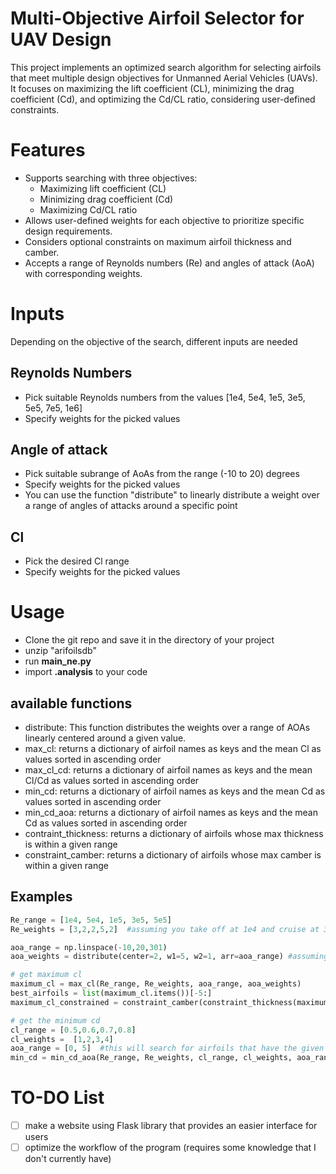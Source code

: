 # Multi-Objective Airfoil Selector for UAV Design
This project implements an optimized search algorithm for selecting airfoils that meet multiple design objectives for Unmanned Aerial Vehicles (UAVs). It focuses on maximizing the lift coefficient (CL), minimizing the drag coefficient (Cd), and optimizing the Cd/CL ratio, considering user-defined constraints.

# Features
- Supports searching with three objectives:
    - Maximizing lift coefficient (CL)
    - Minimizing drag coefficient (Cd)
    - Maximizing Cd/CL ratio
- Allows user-defined weights for each objective to prioritize specific design requirements.
- Considers optional constraints on maximum airfoil thickness and camber.
- Accepts a range of Reynolds numbers (Re) and angles of attack (AoA) with corresponding weights.

# Inputs
Depending on the objective of the search, different inputs are needed 
## Reynolds Numbers
- Pick suitable Reynolds numbers from the values [1e4, 5e4, 1e5, 3e5, 5e5, 7e5, 1e6]
- Specify weights for the picked values
## Angle of attack
- Pick suitable subrange of AoAs from the range (-10 to 20) degrees
- Specify weights for the picked values
- You can use the function "distribute" to linearly distribute a weight over a range of angles of attacks around a specific point
## Cl
- Pick the desired Cl range
- Specify weights for the picked values

# Usage
- Clone the git repo and save it in the directory of your project
- unzip "arifoilsdb"
- run **main_ne.py**
- import **.analysis** to your code

## available functions
- distribute: This function distributes the weights over a range of AOAs linearly centered around a given value.
- max_cl: returns a dictionary of airfoil names as keys and the mean Cl as values sorted in ascending order
- max_cl_cd: returns a dictionary of airfoil names as keys and the mean Cl/Cd as values sorted in ascending order
- min_cd: returns a dictionary of airfoil names as keys and the mean Cd as values sorted in ascending order
- min_cd_aoa: returns a dictionary of airfoil names as keys and the mean Cd as values sorted in ascending order
- contraint_thickness: returns a dictionary of airfoils whose max thickness is within a given range
- constraint_camber: returns a dictionary of airfoils whose max camber is within a given range
## Examples
```python
Re_range = [1e4, 5e4, 1e5, 3e5, 5e5]
Re_weights = [3,2,2,5,2]  #assuming you take off at 1e4 and cruise at 3e5

aoa_range = np.linspace(-10,20,301)
aoa_weights = distribute(center=2, w1=5, w2=1, arr=aoa_range) #assuming you cruise at aoa = 2 degrees

# get maximum cl
maximum_cl = max_cl(Re_range, Re_weights, aoa_range, aoa_weights)
best_airfoils = list(maximum_cl.items())[-5:]
maximum_cl_constrained = constraint_camber(constraint_thickness(maximum_cl, theck=0.2), camb=0.02)  #max camber = 2% of the chord, #max thickness = 20% of the chord

# get the minimum cd
cl_range = [0.5,0.6,0.7,0.8]
cl_weights =  [1,2,3,4]
aoa_range = [0, 5]  #this will search for airfoils that have the given cl values only at the given aoa_range
min_cd = min_cd_aoa(Re_range, Re_weights, cl_range, cl_weights, aoa_range)
```

# TO-DO List
- [ ] make a website using Flask library that provides an easier interface for users
- [ ] optimize the workflow of the program (requires some knowledge that I don't currently have)
